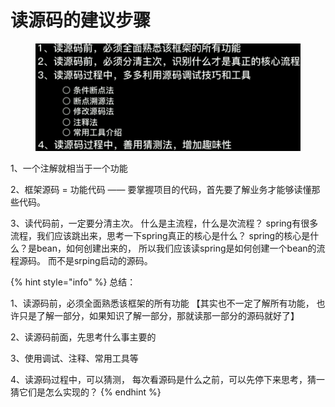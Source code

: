 # 读源码的建议步骤

<figure><img src=".gitbook/assets/image.png" alt=""><figcaption></figcaption></figure>

1、一个注解就相当于一个功能&#x20;

2、框架源码 = 功能代码 —— 要掌握项目的代码，首先要了解业务才能够读懂那些代码。

3、读代码前，一定要分清主次。 什么是主流程，什么是次流程？ spring有很多流程，我们应该跳出来，思考一下spring真正的核心是什么？ spring的核心是什么？是bean，如何创建出来的， 所以我们应该读spring是如何创建一个bean的流程源码。 而不是srping启动的源码。



{% hint style="info" %}
总结：

1、读源码前，必须全面熟悉该框架的所有功能 【其实也不一定了解所有功能， 也许只是了解一部分，如果知识了解一部分，那就读那一部分的源码就好了】

2、读源码前面，先思考什么事主要的

3、使用调试、注释、常用工具等

4、读源码过程中，可以猜测， 每次看源码是什么之前，可以先停下来思考，猜一猜它们是怎么实现的？&#x20;
{% endhint %}



